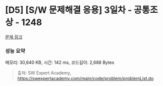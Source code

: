 # [D5] [S/W 문제해결 응용] 3일차 - 공통조상 - 1248 

[문제 링크](https://swexpertacademy.com/main/code/problem/problemDetail.do?contestProbId=AV15PTkqAPYCFAYD) 

### 성능 요약

메모리: 30,640 KB, 시간: 142 ms, 코드길이: 2,688 Bytes



> 출처: SW Expert Academy, https://swexpertacademy.com/main/code/problem/problemList.do